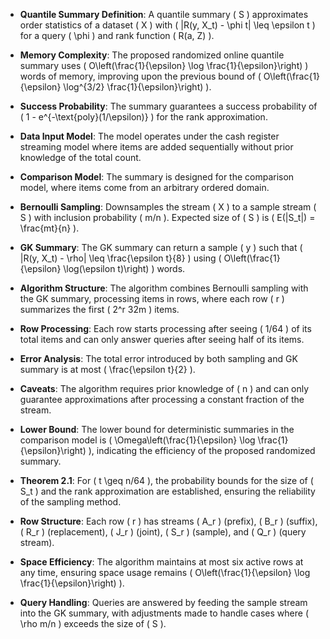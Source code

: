 - **Quantile Summary Definition**: A quantile summary \( S \) approximates order statistics of a dataset \( X \) with \( |R(y, X_t) - \phi t| \leq \epsilon t \) for a query \( \phi \) and rank function \( R(a, Z) \).

- **Memory Complexity**: The proposed randomized online quantile summary uses \( O\left(\frac{1}{\epsilon} \log \frac{1}{\epsilon}\right) \) words of memory, improving upon the previous bound of \( O\left(\frac{1}{\epsilon} \log^{3/2} \frac{1}{\epsilon}\right) \).

- **Success Probability**: The summary guarantees a success probability of \( 1 - e^{-\text{poly}(1/\epsilon)} \) for the rank approximation.

- **Data Input Model**: The model operates under the cash register streaming model where items are added sequentially without prior knowledge of the total count.

- **Comparison Model**: The summary is designed for the comparison model, where items come from an arbitrary ordered domain.

- **Bernoulli Sampling**: Downsamples the stream \( X \) to a sample stream \( S \) with inclusion probability \( m/n \). Expected size of \( S \) is \( E(|S_t|) = \frac{mt}{n} \).

- **GK Summary**: The GK summary can return a sample \( y \) such that \( |R(y, X_t) - \rho| \leq \frac{\epsilon t}{8} \) using \( O\left(\frac{1}{\epsilon} \log(\epsilon t)\right) \) words.

- **Algorithm Structure**: The algorithm combines Bernoulli sampling with the GK summary, processing items in rows, where each row \( r \) summarizes the first \( 2^r 32m \) items.

- **Row Processing**: Each row starts processing after seeing \( 1/64 \) of its total items and can only answer queries after seeing half of its items.

- **Error Analysis**: The total error introduced by both sampling and GK summary is at most \( \frac{\epsilon t}{2} \).

- **Caveats**: The algorithm requires prior knowledge of \( n \) and can only guarantee approximations after processing a constant fraction of the stream.

- **Lower Bound**: The lower bound for deterministic summaries in the comparison model is \( \Omega\left(\frac{1}{\epsilon} \log \frac{1}{\epsilon}\right) \), indicating the efficiency of the proposed randomized summary.

- **Theorem 2.1**: For \( t \geq n/64 \), the probability bounds for the size of \( S_t \) and the rank approximation are established, ensuring the reliability of the sampling method.

- **Row Structure**: Each row \( r \) has streams \( A_r \) (prefix), \( B_r \) (suffix), \( R_r \) (replacement), \( J_r \) (joint), \( S_r \) (sample), and \( Q_r \) (query stream).

- **Space Efficiency**: The algorithm maintains at most six active rows at any time, ensuring space usage remains \( O\left(\frac{1}{\epsilon} \log \frac{1}{\epsilon}\right) \).

- **Query Handling**: Queries are answered by feeding the sample stream into the GK summary, with adjustments made to handle cases where \( \rho m/n \) exceeds the size of \( S \).